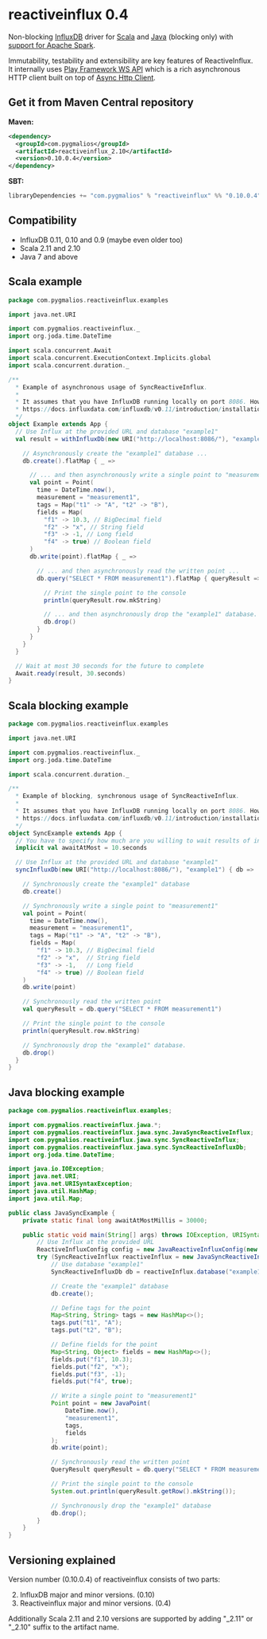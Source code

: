 # reactiveinflux 0.4
Non-blocking [InfluxDB](https://influxdata.com/time-series-platform/influxdb/) driver for
[Scala](http://www.scala-lang.org/) and [Java](https://en.wikipedia.org/wiki/Java_(programming_language)) (blocking only)
with [support for Apache Spark](https://github.com/pygmalios/reactiveinflux-spark).

Immutability, testability and extensibility are key features of ReactiveInflux. It internally uses
[Play Framework WS API](https://www.playframework.com/documentation/2.3.x/ScalaWS)
which is a rich asynchronous HTTP client built on top of [Async Http Client](https://github.com/AsyncHttpClient/async-http-client).

## Get it from Maven Central repository

**Maven:**
```xml
<dependency>
  <groupId>com.pygmalios</groupId>
  <artifactId>reactiveinflux_2.10</artifactId>
  <version>0.10.0.4</version>
</dependency>
```

**SBT:**

```scala
libraryDependencies += "com.pygmalios" % "reactiveinflux" %% "0.10.0.4"
```

## Compatibility

- InfluxDB 0.11, 0.10 and 0.9 (maybe even older too)
- Scala 2.11 and 2.10
- Java 7 and above

## Scala example

```scala
package com.pygmalios.reactiveinflux.examples

import java.net.URI

import com.pygmalios.reactiveinflux._
import org.joda.time.DateTime

import scala.concurrent.Await
import scala.concurrent.ExecutionContext.Implicits.global
import scala.concurrent.duration._

/**
  * Example of asynchronous usage of SyncReactiveInflux.
  *
  * It assumes that you have InfluxDB running locally on port 8086. How to install InfluxDB:
  * https://docs.influxdata.com/influxdb/v0.11/introduction/installation/
  */
object Example extends App {
  // Use Influx at the provided URL and database "example1"
  val result = withInfluxDb(new URI("http://localhost:8086/"), "example1") { db =>

    // Asynchronously create the "example1" database ...
    db.create().flatMap { _ =>

      // ... and then asynchronously write a single point to "measurement1" ...
      val point = Point(
        time = DateTime.now(),
        measurement = "measurement1",
        tags = Map("t1" -> "A", "t2" -> "B"),
        fields = Map(
          "f1" -> 10.3, // BigDecimal field
          "f2" -> "x", // String field
          "f3" -> -1, // Long field
          "f4" -> true) // Boolean field
      )
      db.write(point).flatMap { _ =>

        // ... and then asynchronously read the written point ...
        db.query("SELECT * FROM measurement1").flatMap { queryResult =>

          // Print the single point to the console
          println(queryResult.row.mkString)

          // ... and then asynchronously drop the "example1" database.
          db.drop()
        }
      }
    }
  }

  // Wait at most 30 seconds for the future to complete
  Await.ready(result, 30.seconds)
}
```

## Scala blocking example

```scala
package com.pygmalios.reactiveinflux.examples

import java.net.URI

import com.pygmalios.reactiveinflux._
import org.joda.time.DateTime

import scala.concurrent.duration._

/**
  * Example of blocking, synchronous usage of SyncReactiveInflux.
  *
  * It assumes that you have InfluxDB running locally on port 8086. How to install InfluxDB:
  * https://docs.influxdata.com/influxdb/v0.11/introduction/installation/
  */
object SyncExample extends App {
  // You have to specify how much are you willing to wait results of individual blocking calls
  implicit val awaitAtMost = 10.seconds

  // Use Influx at the provided URL and database "example1"
  syncInfluxDb(new URI("http://localhost:8086/"), "example1") { db =>

    // Synchronously create the "example1" database
    db.create()

    // Synchronously write a single point to "measurement1"
    val point = Point(
      time = DateTime.now(),
      measurement = "measurement1",
      tags = Map("t1" -> "A", "t2" -> "B"),
      fields = Map(
        "f1" -> 10.3, // BigDecimal field
        "f2" -> "x",  // String field
        "f3" -> -1,   // Long field
        "f4" -> true) // Boolean field
    )
    db.write(point)

    // Synchronously read the written point
    val queryResult = db.query("SELECT * FROM measurement1")

    // Print the single point to the console
    println(queryResult.row.mkString)

    // Synchronously drop the "example1" database.
    db.drop()
  }
}
```

## Java blocking example

```java
package com.pygmalios.reactiveinflux.examples;

import com.pygmalios.reactiveinflux.jawa.*;
import com.pygmalios.reactiveinflux.jawa.sync.JavaSyncReactiveInflux;
import com.pygmalios.reactiveinflux.jawa.sync.SyncReactiveInflux;
import com.pygmalios.reactiveinflux.jawa.sync.SyncReactiveInfluxDb;
import org.joda.time.DateTime;

import java.io.IOException;
import java.net.URI;
import java.net.URISyntaxException;
import java.util.HashMap;
import java.util.Map;

public class JavaSyncExample {
    private static final long awaitAtMostMillis = 30000;

    public static void main(String[] args) throws IOException, URISyntaxException {
        // Use Influx at the provided URL
        ReactiveInfluxConfig config = new JavaReactiveInfluxConfig(new URI("http://localhost:8086/"));
        try (SyncReactiveInflux reactiveInflux = new JavaSyncReactiveInflux(config, awaitAtMostMillis)) {
            // Use database "example1"
            SyncReactiveInfluxDb db = reactiveInflux.database("example1");

            // Create the "example1" database
            db.create();

            // Define tags for the point
            Map<String, String> tags = new HashMap<>();
            tags.put("t1", "A");
            tags.put("t2", "B");

            // Define fields for the point
            Map<String, Object> fields = new HashMap<>();
            fields.put("f1", 10.3);
            fields.put("f2", "x");
            fields.put("f3", -1);
            fields.put("f4", true);

            // Write a single point to "measurement1"
            Point point = new JavaPoint(
                DateTime.now(),
                "measurement1",
                tags,
                fields
            );
            db.write(point);

            // Synchronously read the written point
            QueryResult queryResult = db.query("SELECT * FROM measurement1");

            // Print the single point to the console
            System.out.println(queryResult.getRow().mkString());

            // Synchronously drop the "example1" database
            db.drop();
        }
    }
}
```

## Versioning explained

Version number (0.10.0.4) of reactiveinflux consists of two parts:

2. InfluxDB major and minor versions. (0.10)
3. Reactiveinflux major and minor versions. (0.4)

Additionally Scala 2.11 and 2.10 versions are supported by adding "_2.11" or "_2.10" suffix to
the artifact name.